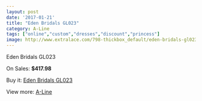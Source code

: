 ```yaml
---
layout: post
date: '2017-01-21'
title: "Eden Bridals GL023"
category: A-Line
tags: ["online","custom","dresses","discount","princess"]
image: http://www.extralace.com/798-thickbox_default/eden-bridals-gl023.jpg
---
```

Eden Bridals GL023

On Sales: **$417.98**
<a href="https://www.extralace.com/a-line/380-eden-bridals-gl023.html"><amp-img layout="responsive" width="600" height="600" src="//www.extralace.com/798-thickbox_default/eden-bridals-gl023.jpg" alt="Eden Bridals GL023 0" /></a>
<a href="https://www.extralace.com/a-line/380-eden-bridals-gl023.html"><amp-img layout="responsive" width="600" height="600" src="//www.extralace.com/799-thickbox_default/eden-bridals-gl023.jpg" alt="Eden Bridals GL023 1" /></a>

Buy it: [Eden Bridals GL023](https://www.extralace.com/a-line/380-eden-bridals-gl023.html "Eden Bridals GL023")

View more: [A-Line](https://www.extralace.com/2-a-line "A-Line")